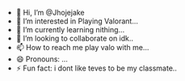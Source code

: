 - 👋 Hi, I’m @Jhojejake
- 👀 I’m interested in Playing Valorant...
- 🌱 I’m currently learning nithing...
- 💞️ I’m looking to collaborate on idk..
- 📫 How to reach me play valo with me...
- 😄 Pronouns: ...
- ⚡ Fun fact: i dont like teves to be my classmate..

<!---
Jhojejake/Jhojejake is a ✨ special ✨ repository because its `README.md` (this file) appears on your GitHub profile.
You can click the Preview link to take a look at your changes.
--->
